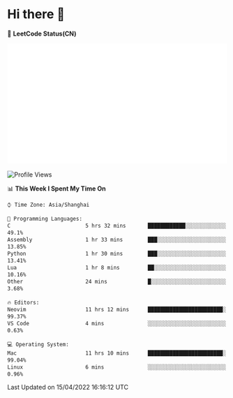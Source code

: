 # Hi there 👋

📝 **LeetCode Status(CN)**

![wsmbsbbz's LeetCode status](https://github.com/wsmbsbbz/wsmbsbbz/blob/main/status.svg)

<!--
**wsmbsbbz/wsmbsbbz** is a ✨ _special_ ✨ repository because its `README.md` (this file) appears on your GitHub profile.

Here are some ideas to get you started:

- 🔭 I’m currently working on ...
- 🌱 I’m currently learning ...
- 👯 I’m looking to collaborate on ...
- 🤔 I’m looking for help with ...
- 💬 Ask me about ...
- 📫 How to reach me: ...
- 😄 Pronouns: ...
- ⚡ Fun fact: ...
-->
<!--START_SECTION:waka-->
![Profile Views](http://img.shields.io/badge/Profile%20Views-1-blue)

📊 **This Week I Spent My Time On** 

```text
⌚︎ Time Zone: Asia/Shanghai

💬 Programming Languages: 
C                        5 hrs 32 mins       ████████████░░░░░░░░░░░░░   49.1% 
Assembly                 1 hr 33 mins        ███░░░░░░░░░░░░░░░░░░░░░░   13.85% 
Python                   1 hr 30 mins        ███░░░░░░░░░░░░░░░░░░░░░░   13.41% 
Lua                      1 hr 8 mins         ██░░░░░░░░░░░░░░░░░░░░░░░   10.16% 
Other                    24 mins             █░░░░░░░░░░░░░░░░░░░░░░░░   3.68%

🔥 Editors: 
Neovim                   11 hrs 12 mins      ████████████████████████░   99.37% 
VS Code                  4 mins              ░░░░░░░░░░░░░░░░░░░░░░░░░   0.63%

💻 Operating System: 
Mac                      11 hrs 10 mins      ████████████████████████░   99.04% 
Linux                    6 mins              ░░░░░░░░░░░░░░░░░░░░░░░░░   0.96%

```


 Last Updated on 15/04/2022 16:16:12 UTC
<!--END_SECTION:waka-->

